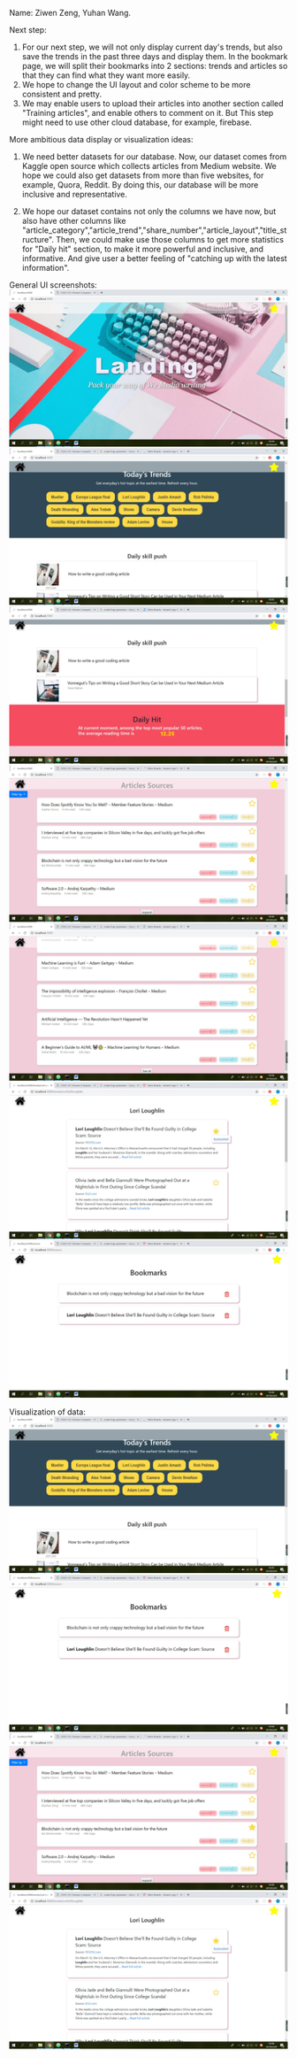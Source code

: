 Name: Ziwen Zeng, Yuhan Wang.

Next step:
1. For our next step, we will not only display current day's trends, but also save the trends in the past three days and display them. In the bookmark page, we will split their bookmarks into 2 sections: trends and articles so that they can find what they want more easily.
2. We hope to change the UI layout and color scheme to be more consistent and pretty.
3. We may enable users to upload their articles into another section called "Training articles", and enable others to comment on it. But This step might need to use other cloud database, for example, firebase.

More ambitious data display or visualization ideas:
1. We need better datasets for our database. Now, our dataset comes from Kaggle open source which collects articles from Medium website. We hope we could also get datasets from more than five websites, for example, Quora, Reddit. By doing this, our database will be more inclusive
and representative.

2. We hope our dataset contains not only the columns we have now, but also have other columns like "article_category","article_trend","share_number","article_layout","title_structure". Then, we could make use those columns to get more statistics for "Daily hit" section, to make it more powerful and inclusive, and informative. And give user a better feeling of "catching up
with the latest information".

General UI screenshots:
![homepage](https://github.com/Hannahh1425/cogs121/blob/master/M5/home1.jpg)
![homepage](https://github.com/Hannahh1425/cogs121/blob/master/M5/home2.jpg)
![news page](https://github.com/Hannahh1425/cogs121/blob/master/M5/home3.jpg)
![news page](https://github.com/Hannahh1425/cogs121/blob/master/M5/home4.jpg)
![news page](https://github.com/Hannahh1425/cogs121/blob/master/M5/home5.jpg)
![news page](https://github.com/Hannahh1425/cogs121/blob/master/M5/trend.jpg)
![bookmark page](https://github.com/Hannahh1425/cogs121/blob/master/M5/bookmark.jpg)

Visualization of data:
![bookmark page](https://github.com/Hannahh1425/cogs121/blob/master/M5/home2.jpg)
![bookmark page](https://github.com/Hannahh1425/cogs121/blob/master/M5/bookmark.jpg)
![homepage](https://github.com/Hannahh1425/cogs121/blob/master/M5/home4.jpg)
![homepage](https://github.com/Hannahh1425/cogs121/blob/master/M5/trend.jpg)
